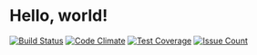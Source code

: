 # Hello, world!

[![Build Status](https://travis-ci.org/bondibarefootrunner/helloworld.svg)](https://travis-ci.org/bondibarefootrunner/helloworld)
[![Code Climate](https://codeclimate.com/github/bondibarefootrunner/helloworld/badges/gpa.svg)](https://codeclimate.com/github/bondibarefootrunner/helloworld)
[![Test Coverage](https://codeclimate.com/github/bondibarefootrunner/helloworld/badges/coverage.svg)](https://codeclimate.com/github/bondibarefootrunner/helloworld/coverage)
[![Issue Count](https://codeclimate.com/github/bondibarefootrunner/helloworld/badges/issue_count.svg)](https://codeclimate.com/github/bondibarefootrunner/helloworld)